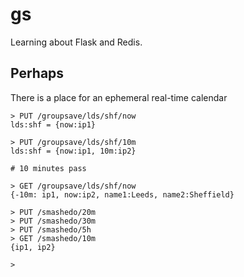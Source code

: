 # gs
Learning about Flask and Redis.

## Perhaps 
There is a place for an ephemeral real-time calendar

    > PUT /groupsave/lds/shf/now
    lds:shf = {now:ip1}

    > PUT /groupsave/lds/shf/10m  
    lds:shf = {now:ip1, 10m:ip2}

    # 10 minutes pass

    > GET /groupsave/lds/shf/now
    {-10m: ip1, now:ip2, name1:Leeds, name2:Sheffield}

    > PUT /smashedo/20m
    > PUT /smashedo/30m
    > PUT /smashedo/5h
    > GET /smashedo/10m
    {ip1, ip2}

    > 




    


